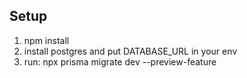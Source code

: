 ## Setup

1. npm install
1. install postgres and put DATABASE_URL in your env
1. run: npx prisma migrate dev --preview-feature
